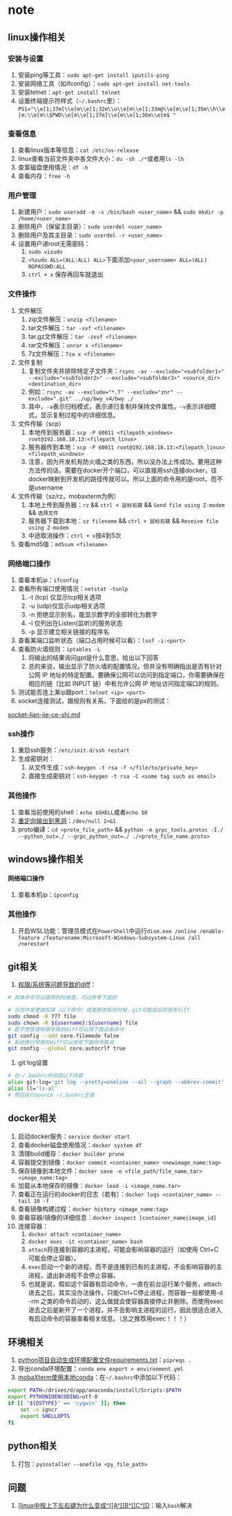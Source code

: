 # note

## linux操作相关

### 安装与设置

1. 安装ping等工具：`sudo apt-get install iputils-ping`
2. 安装网络工具（如ifconfig）：`sudo apt-get install net-tools`
3. 安装telnet：`apt-get install telnet`
4. 设置终端提示符样式（`~/.bashrc`里）：`PS1="\\e[1;37m[\\e[m\\e[1;32m\\u\\e[m\\e[1;33m@\\e[m\\e[1;35m\\h\\e[m:\\e[m\\$PWD\\e[m\\e[1;37m]\\e[m\\e[1;36m\\e[m$ "`

### 查看信息

1. 查看linux版本等信息：`cat /etc/os-release`
2. linux查看当前文件夹中各文件大小：`du -sh ./*`或者用`ls -lh`
3. 查案磁盘使用情况：`df -h`
4. 查看内存：`free -h`

### 用户管理

1. 新建用户：`sudo useradd -m -s /bin/bash <user_name>` && `sudo mkdir -p /home/<user_name>`
2. 删除用户（保留主目录）：`sudo userdel <user_name>`
3. 删除用户及其主目录：`sudo userdel -r <user_name>`
4. 设置用户进root无需密码：
   1. `sudo visudo`
   2. `<%sudo ALL=(ALL:ALL) ALL>`下面添加`<your_username> ALL=(ALL) NOPASSWD:ALL`
   3. `ctrl + x` 保存再回车就退出

### 文件操作

1. 文件解压
   1. zip文件解压：`unzip <filename>`
   2. tar文件解压：`tar -xvf <filename>`
   3. tar.gz文件解压：`tar -zxvf <filename>`
   4. rar文件解压：`unrar x <filename>`
   5. 7z文件解压：`7za x <filename>`
2. 文件复制
   1. 复制文件夹并排除特定子文件夹：`rsync -av --exclude="<subfolder1>" --exclude="<subfolder2>" --exclude="<subfolder3>" <source_dir> <destination_dir>`
   2. 例如：`rsync -av --exclude="*.T" --exclude="znr" --exclude=".git" ../up/bwy_v4/bwy ./`
   3. 其中，`-a`表示归档模式，表示递归复制并保持文件属性。`-v`表示详细模式，显示复制过程中的详细信息。
3. 文件传输（scp）
   1. 本地传到服务器：`scp -P 60011 <filepath_windows> root@192.168.18.13:<filepath_linux>`
   2. 服务器传到本地：`scp -P 60011 root@192.168.18.13:<filepath_linux> <filepath_windows>`
   3. 注意，因为开发机有防火墙之类的东西，所以没办法上传成功。要用这种方法传的话，需要在docker开个端口，可以直接用ssh连接docker，往docker映射到开发机的路径传就可以。所以上面的命令用的是root，而不是username
4. 文件传输（sz/rz，mobaxterm为例）
   1. 本地上传到服务器：`rz` && `ctrl + 鼠标右键` && `Send file using Z-modem` && `选择文件`
   2. 服务器下载到本地：`sz filename` && `ctrl + 鼠标右键` && `Receive file using Z-modem`
   3. 中途取消操作：`ctrl + x`按4到5次
5. 查看md5值：`md5sum <filename>`

### 网络端口操作

1. 查看本机ip：`ifconfig`
2. 查看所有端口使用情况：`netstat -tunlp`
   1. \-t (tcp) 仅显示tcp相关选项
   2. \-u (udp)仅显示udp相关选项
   3. \-n 拒绝显示别名，能显示数字的全部转化为数字
   4. \-l 仅列出在Listen(监听)的服务状态
   5. \-p 显示建立相关链接的程序名
3. 查看某端口监听状态（端口占用时候可以看）：`lsof -i:<port>`
4. 查看防火墙规则：`iptables -L`
   1. 将输出的结果询问gpt是什么意思，给出以下回答
   2. 总的来说，输出显示了防火墙的配置情况，但并没有明确指出是否有针对公网 IP 地址的特定配置。要确保公网可以访问到指定端口，你需要确保在相应的链（比如 INPUT 链）中有允许公网 IP 地址访问指定端口的规则。
5. 测试能否连上某ip跟port：`telnet <ip> <port>`
6. socket连接测试，跟规则有关系，下面给的是px的测试：

[socket-lian-jie-ce-shi.md](socket-lian-jie-ce-shi.md)

### ssh操作

1. 重启ssh服务：`/etc/init.d/ssh restart`
2. 生成密钥对：
   1. 从文件生成：`ssh-keygen -t rsa -f </file/to/private_key>`
   2. 直接生成密钥对：`ssh-keygen -t rsa -C <some tag such as email>`

### 其他操作

1. 查看当前使用的shell：`echo $SHELL`或者`echo $0`
2. [重定向输出到黑洞](https://blog.csdn.net/longgeaisisi/article/details/90519690)：`/dev/null 2>&1`
3. proto编译：`cd <proto_file_path>` && `python -m grpc_tools.protoc -I./ --python_out=./ --grpc_python_out=./ ./<proto_file_name.proto>`

## windows操作相关

#### 网络端口操作

1. 查看本机ip：`ipconfig`

### 其他操作

1. 开启WSL功能：管理员模式在`PowerShell`中运行`dism.exe /online /enable-feature /featurename:Microsoft-Windows-Subsystem-Linux /all /norestart`

## git相关

1. [权限/系统等问题导致的diff](https://www.jianshu.com/p/3b8ba804c47b)：

```bash
# 具体命令可以使用的时候查，可以参考下面的

# 当文件夹更改权限（以下命令）或者更改系统时候，git可能会出现很多diff
sudo chmod -R 777 file
sudo chown -R ${username}:${username} file
# 若不想管理权限导致的diff可以用下面这条命令
git config --add core.filemode false
# 系统换行导致的diff可以使用下面命令取消
git config --global core.autocrlf true
```

1. git log设置

```bash
# 在~/.bashrc中添加以下内容
alias git-log='git log --pretty=oneline --all --graph --abbrev-commit'
alias ll='ls-al'
# 然后执行source ~/.bashrc生效
```

## docker相关

1. 启动docker服务：`service docker start`
2. 查看docker磁盘使用情况：`docker system df`
3. 清理build缓存：`docker builder prune`
4. 容器提交到镜像：`docker commit <container_name> <newimage_name:tag>`
5. 保存镜像到本地文件：`docker save -o <file_path/file_name.tar> <image_name:tag>`
6. 加载从本地保存的镜像：`docker load -i <image_name.tar>`
7. 查看正在运行的docker的日志（若有）：`docker logs <container_name> --tail 10 -f`
8. 查看镜像构建过程：`docker history <image_name:tag>`
9. 查看容器/镜像的详细信息：`docker inspect [container_name|image_id]`
10. 连接容器：
    1. `docker attach <container_name>`
    2. `docker exec -it <container_name> bash`
    3. `attach`将连接到容器的主进程，可能会影响容器的运行（如使用 Ctrl+C 可能会停止容器）。
    4. `exec`启动一个新的进程，而不是连接到已有的主进程，不会影响容器的主进程，退出新进程不会停止容器。
    5. 也就是说，假如这个容器有启动命令，一直在前台运行某个服务，attach进去之后，其实没办法操作，只能Ctrl+C停止进程，而容器一般都使用-d -rm 之类的命令启动的，这么做就会使容器直接停止并删除。而使用exec进去之后是新开了一个进程，并不会影响主进程的运行，因此很适合进入有启动命令的容器查看相关信息。（总之推荐用exec！！！）

## 环境相关

1. [python项目自动生成环境配置文件requirements.txt](https://blog.csdn.net/pearl8899/article/details/113877334)：`pipreqs .`
2. 导出conda环境配置：`conda env export > environment.yml`
3. [mobaXterm使用本地conda](https://www.cnblogs.com/AnonymousDestroyer/p/17258702.html)：在`~/.bashrc`中添加以下代码：

```bash
export PATH=/drives/d/app/anaconda/install/Scripts:$PATH
export PYTHONIOENCODING=utf-8
if [[ "${OSTYPE}" == 'cygwin' ]]; then
    set -o igncr
    export SHELLOPTS
fi
```

## python相关

1. 打包：`pyinstaller --onefile <py_file_path>`

## 问题

1. [\[linux中按上下左右键为什么变成^\[\[A^\[\[B^\[\[C^\[D](https://www.zhihu.com/question/31429658)：输入`bash`解决

